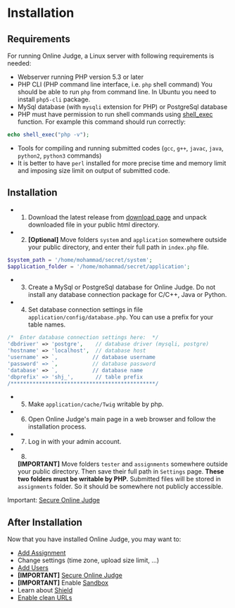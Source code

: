 Installation
============

Requirements
------------

For running Online Judge, a Linux server with following requirements is needed:

* Webserver running PHP version 5.3 or later
* PHP CLI (PHP command line interface, i.e. `php` shell command)
You should be able to run `php` from command line. In Ubuntu you need to install `php5-cli` package.
* MySql database (with `mysqli` extension for PHP) or PostgreSql database
* PHP must have permission to run shell commands using [shell_exec](http://www.php.net/manual/en/function.shell-exec.php) function.
For example this command should run correctly:
```php
echo shell_exec("php -v");
```
* Tools for compiling and running submitted codes (`gcc`, `g++`, `javac`, `java`, `python2`, `python3` commands)
* It is better to have `perl` installed for more precise time and memory limit and imposing size limit on output of submitted code.

Installation
------------

* 1. Download the latest release from [download page](https://github.com/mjnaderi/Online-Judge/releases) and unpack downloaded file in your public html directory.
* 2. **[Optional]** Move folders `system` and `application` somewhere outside your public directory, and enter their full path in `index.php` file.
```php
$system_path = '/home/mohammad/secret/system';
$application_folder = '/home/mohammad/secret/application';
```
* 3. Create a MySql or PostgreSql database for Online Judge. Do not install any database connection package for C/C++, Java or Python.
* 4. Set database connection settings in file `application/config/database.php`. You can use a prefix for your table names.
```php
/*  Enter database connection settings here:  */
'dbdriver' => 'postgre',    // database driver (mysqli, postgre)
'hostname' => 'localhost',  // database host
'username' => `,           // database username
'password' => `,           // database password
'database' => `,           // database name
'dbprefix' => 'shj_',       // table prefix
/**********************************************/
```
* 5. Make `application/cache/Twig` writable by php.
* 6. Open Online Judge's main page in a web browser and follow the installation process.
* 7. Log in with your admin account.
* 8.
    **[IMPORTANT]** Move folders `tester` and `assignments` somewhere outside your public directory. Then save their full path in `Settings` page. **These two folders must be writable by PHP.** Submitted files will be stored in `assignments` folder. So it should be somewhere not publicly accessible.

Important: [Secure Online Judge](security.md)

After Installation
------------------

Now that you have installed Online Judge, you may want to:

  * [Add Assignment](add_assignment.md)
  * Change settings (time zone, upload size limit, ...)
  * [Add Users](users.md#add_users)
  * **[IMPORTANT]** [Secure Online Judge](security.md)
  * **[IMPORTANT]** Enable [Sandbox](sandboxing.md)
  * Learn about [Shield](shield.md)
  * [Enable clean URLs](clean_urls.md)
